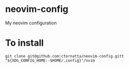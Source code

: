 # neovim-config
My neovim configuration

# To install

```shell
git clone git@github.com:ctornatta/neovim-config.gitt "${XDG_CONFIG_HOME:-$HOME/.config}"/nvim
```
